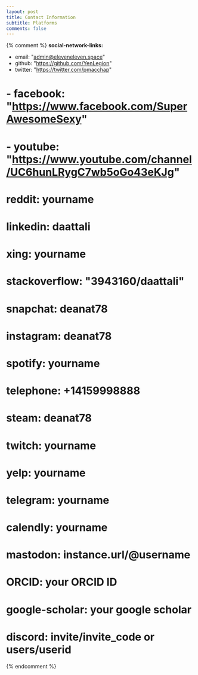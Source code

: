 ```yaml
---
layout: post
title: Contact Information
subtitle: Platforms
comments: false
---
```

{% comment %}
**social-network-links:**
- email: "admin@eleveneleven.space"
- github: "https://github.com/YenLegion"
- twitter: "https://twitter.com/pmacchap"



# - facebook: "https://www.facebook.com/SuperAwesomeSexy"
# - youtube: "https://www.youtube.com/channel/UC6hunLRygC7wb5oGo43eKJg"
#  reddit: yourname
#  linkedin: daattali
#  xing: yourname
#  stackoverflow: "3943160/daattali"
#  snapchat: deanat78
#  instagram: deanat78
#  spotify: yourname
#  telephone: +14159998888
#  steam: deanat78
#  twitch: yourname
#  yelp: yourname
#  telegram: yourname
#  calendly: yourname
#  mastodon: instance.url/@username
#  ORCID: your ORCID ID
#  google-scholar: your google scholar
#  discord: invite/invite_code or users/userid 
{% endcomment %}